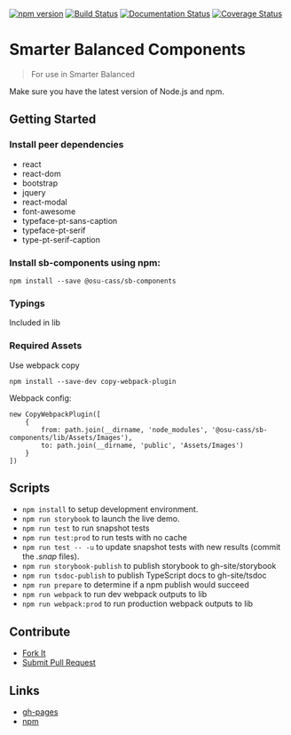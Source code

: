 [![npm version](https://badge.fury.io/js/%40osu-cass%2Fsb-components.svg)](https://badge.fury.io/js/%40osu-cass%2Fsb-components)
[![Build Status](https://travis-ci.org/osu-cass/sb-components.svg?branch=master)](https://travis-ci.org/osu-cass/sb-components)
[![Documentation Status](https://readthedocs.org/projects/sb-components/badge/?version=latest)](http://sb-components.readthedocs.io/en/latest/?badge=latest)
[![Coverage Status](https://coveralls.io/repos/github/osu-cass/sb-components/badge.svg?branch=feat%2Ftslint-config)](https://coveralls.io/github/osu-cass/sb-components?branch=feat%2Ftslint-config)

# Smarter Balanced Components

> For use in Smarter Balanced

Make sure you have the latest version of Node.js and npm.

## Getting Started

### Install peer dependencies
- react
- react-dom
- bootstrap
- jquery
- react-modal
- font-awesome
- typeface-pt-sans-caption
- typeface-pt-serif
- type-pt-serif-caption

### Install sb-components using npm:
```
npm install --save @osu-cass/sb-components
```
### Typings
Included in lib

### Required Assets
Use webpack copy
```
npm install --save-dev copy-webpack-plugin
```
Webpack config:
```
new CopyWebpackPlugin([
    {
        from: path.join(__dirname, 'node_modules', '@osu-cass/sb-components/lib/Assets/Images'),
        to: path.join(__dirname, 'public', 'Assets/Images')
    }
])
```
## Scripts
- `npm install` to setup development environment.
- `npm run storybook` to launch the live demo.
- `npm run test` to run snapshot tests
- `npm run test:prod` to run tests with no cache
- `npm run test -- -u` to update snapshot tests with new results (commit the *.snap* files).
- `npm run storybook-publish` to publish storybook to gh-site/storybook
- `npm run tsdoc-publish` to publish TypeScript docs to gh-site/tsdoc
- `npm run prepare` to determine if a npm publish would succeed
- `npm run webpack` to run dev webpack outputs to lib
- `npm run webpack:prod` to run production webpack outputs to lib

## Contribute
* [Fork It](https://help.github.com/articles/fork-a-repo/)
* [Submit Pull Request](https://help.github.com/articles/about-pull-requests/)

## Links
- [gh-pages](https://osu-cass.github.io/sb-components/)
- [npm](https://www.npmjs.com/package/@osu-cass/sb-components)
